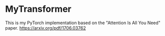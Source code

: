 # MyTransformer
This is my PyTorch implementation based on the "Attention Is All You Need" paper.
https://arxiv.org/pdf/1706.03762
